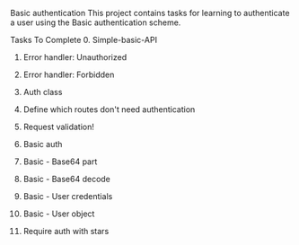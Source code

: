 Basic authentication
This project contains tasks for learning to authenticate a user using the Basic authentication scheme.

Tasks To Complete
 0. Simple-basic-API

 1. Error handler: Unauthorized

 2. Error handler: Forbidden

 3. Auth class

 4. Define which routes don't need authentication

 5. Request validation!

 6. Basic auth

 7. Basic - Base64 part

 8. Basic - Base64 decode

 9. Basic - User credentials

 10. Basic - User object

 13. Require auth with stars
